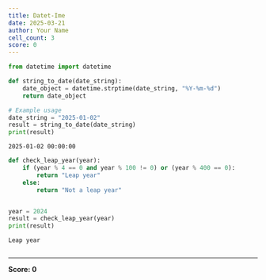 ```yaml
---
title: Datet-Ime
date: 2025-03-21
author: Your Name
cell_count: 3
score: 0
---
```


```python
from datetime import datetime

def string_to_date(date_string):
    date_object = datetime.strptime(date_string, "%Y-%m-%d")
    return date_object

# Example usage
date_string = "2025-01-02"
result = string_to_date(date_string)
print(result)
```

    2025-01-02 00:00:00



```python
def check_leap_year(year):
    if (year % 4 == 0 and year % 100 != 0) or (year % 400 == 0):
        return "Leap year"
    else:
        return "Not a leap year"


year = 2024
result = check_leap_year(year)
print(result)

```

    Leap year



```python

```


---
**Score: 0**